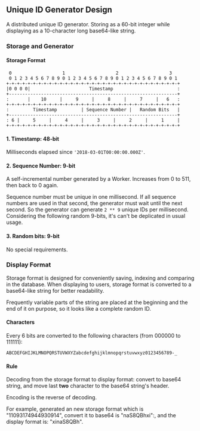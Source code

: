 Unique ID Generator Design
---------------------

A distributed unique ID generator. Storing as a 60-bit integer while displaying
as a 10-character long base64-like string.

### Storage and Generator

#### Storage Format

```
 0                   1                   2                   3
 0 1 2 3 4 5 6 7 8 9 0 1 2 3 4 5 6 7 8 9 0 1 2 3 4 5 6 7 8 9 0 1
+-+-+-+-+-+-+-+-+-+-+-+-+-+-+-+-+-+-+-+-+-+-+-+-+-+-+-+-+-+-+-+-+
|0 0 0 0|                      Timestamp                        :
+---------------------------------------------------------------+
:       |    10     |     9     |     8     |     7     |   6   :
+-+-+-+-+-+-+-+-+-+-+-+-+-+-+-+-+-+-+-+-+-+-+-+-+-+-+-+-+-+-+-+-+
:         Timestamp         | Sequence Number |   Random Bits   |
+---------------------------------------------------------------+
: 6 |     5     |     4     |     3     |     2     |     1     |
+-+-+-+-+-+-+-+-+-+-+-+-+-+-+-+-+-+-+-+-+-+-+-+-+-+-+-+-+-+-+-+-+
```

#### 1. Timestamp: 48-bit

Milliseconds elapsed since `'2018-03-01T00:00:00.000Z'`.

#### 2. Sequence Number: 9-bit

A self-incremental number generated by a Worker. Increases from 0 to 511, then
back to 0 again.  
  
Sequence number must be unique in one millisecond. If all sequence numbers are
used in that second,  the generator must wait until the next second. So the
generator can generate `2 ** 9` unique IDs per millisecond. Considering the
following random 9-bits, it's can't be deplicated in usual usage.

#### 3. Random bits: 9-bit

No special requirements.

### Display Format

Storage format is designed for conveniently saving, indexing and comparing in
the database. When displaying to users, storage format is converted to a
base64-like string for better readability.
  
Frequently variable parts of the string are placed at the beginning and the end
of it on purpose, so it looks like a complete random ID.
 
#### Characters

Every 6 bits are converted to the following characters (from 000000 to 111111):

```
ABCDEFGHIJKLMNOPQRSTUVWXYZabcdefghijklmnopqrstuvwxyz0123456789-_
```

#### Rule

Decoding from the storage format to display format: convert to base64 string,
and move last **two** character to the base64 string's header.

Encoding is the reverse of decoding.

For example, generated an new storage format which is "11093174944930914",
convert it to base64 is "naS8QBhxi":, and the display format is: "xinaS8QBh".
